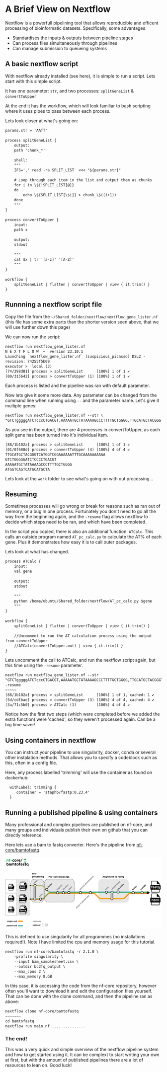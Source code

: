 # A Brief View on Nextflow

Nextflow is a powerfull pipelining tool that allows reproducible and efficent processing of bioinformatic datasets. Specifically, some advantages:

- Standardises the inputs & outputs between pipeline stages
- Can process files simultaneously through pipelines
- Can manage submission to queueing systems

## A basic nextflow script

With nextflow already installed (see here), it is simple to run a script. Lets start with this simple script. 

It has one parameter: ```str```, and two processes: ```splitGeneList``` & ```convertToUpper```

At the end it has the workflow, which will look familiar to bash scripting where it uses pipes to pass between each process.

Lets look closer at what's going on:
```
params.str = 'AATT'

process splitGeneList {
    output:
    path 'chunk_*'

    shell:
    """
    IFS=',' read -ra SPLIT_LIST  <<< "${params.str}"

    # Loop through each item in the list and output them as chunks
    for i in \${!SPLIT_LIST[@]}
    do
        echo \${SPLIT_LIST[\$i]} > chunk_\$((i+1))
    done
    """
}

process convertToUpper {
    input:
    path x

    output:
    stdout

    """
    cat $x | tr '[a-z]' '[A-Z]'
    """
}

workflow {
    splitGeneList | flatten | convertToUpper | view { it.trim() }
}
```

## Runnning a nextflow script file
Copy the file from the ```~/Shared_folder/nextflow/nextflow_gene_lister.nf``` (this file has some extra parts than the shorter version seen above, that we will use further down this page)

We can now run the script:
```
nextflow run nextflow_gene_lister.nf
N E X T F L O W  ~  version 23.10.1
Launching `nextflow_gene_lister.nf` [suspicious_picasso] DSL2 - revision: 74255f5b09
executor >  local (3)
[74/298d81] process > splitGeneList      [100%] 1 of 1 ✔
[00/315642] process > convertToUpper (1) [100%] 1 of 1 ✔
```
Each process is listed and the pipeline was ran with default parameter. 

Now lets give it some more data. Any parameter can be changed from the command line when running using ```--``` and the parameter name. Let's give it multiple genes:

```
nextflow run nextflow_gene_lister.nf --str \
"GTCTgggggATCTcccCTGACGT,AAAAATGCTATAAAAGCCCTTTTGCTGGGG,TTGCATGCTACGGGTCATGGTCGGAAAAAATTTGCaaaaaaaaaa,atgGTCAGTCATGCATGCTA"
```
As you see in the output, there are 4 processes in convertToUpper, as each split gene has been turned into it's individual item.
```
[88/1b102a] process > splitGeneList      [100%] 1 of 1 ✔
[01/0f688d] process > convertToUpper (4) [100%] 4 of 4 ✔
TTGCATGCTACGGGTCATGGTCGGAAAAAATTTGCAAAAAAAAAA
GTCTGGGGGATCTCCCCTGACGT
AAAAATGCTATAAAAGCCCTTTTGCTGGGG
ATGGTCAGTCATGCATGCTA
```
Lets look at the ```work``` folder to see what's going on with out processing...

## Resuming 
Sometimes processes will go wrong or break for reasons such as ran out of memory, or a bug in one process. Fortunately you don't need to go all the way from the beginning again, and the ```-resume``` flag allows nextflow to decide which steps need to be ran, and which have been completed.

In the script you copied, there is also an additional function: ```ATCalc```. This calls an outside program named ```AT_pc_calc.py``` to calculate the AT% of each gene. Plus it demonstrates how easy it is to call outer packages.

Lets look at what has changed.
```
process ATCalc {
    input:
    val gene

    output:
    stdout

    """
    python /home/ubuntu/Shared_folder/nextflow/AT_pc_calc.py $gene
    """
}

workflow {
    splitGeneList | flatten | convertToUpper | view { it.trim() }

    //Uncomment to run the AT calculation process using the output from convertToUpper
    //ATCalc(convertToUpper.out) | view { it.trim() }
}
```

Lets uncomment the call to ATCalc, and run the nextflow script again, but this time using the ```-resume``` parameter.
```
nextflow run nextflow_gene_lister.nf --str "GTCTgggggATCTcccCTGACGT,AAAAATGCTATAAAAGCCCTTTTGCTGGGG,TTGCATGCTACGGGTCATGGTCGGAAAAAATTTGCaaaaaaaaaa,atgGTCAGTCATGCATGCTA" -resume
~~~~~
[88/1b102a] process > splitGeneList      [100%] 1 of 1, cached: 1 ✔
[5d/cdfbae] process > convertToUpper (3) [100%] 4 of 4, cached: 4 ✔
[3a/71c5b0] process > ATCalc (1)         [100%] 4 of 4 ✔
```
Notice how the first two steps (which were completed before we added the extra function) were 'cached', so they weren't processed again. Can be a big time saver!

## Using containers in nextflow
You can instruct your pipeline to use singularity, docker, conda or several other instalation methods. That allows you to specify a codeblock such as this, often in a config file.

Here, any process labelled 'trimming' will use the container as found on dockerhub:
```
  withLabel: trimming {
     container = 'staphb/fastp:0.23.4'
  }
```

## Running a published pipeline & using containers
Many professional and complex pipelines are published on nf-core, and many groups and individuals publish their own on github that you can directly reference. 

Here lets use a bam to fastq converter. Here's the pipeline from [nf-core/bamtofastq](https://nf-co.re/bamtofastq/2.1.0).

![bamtofastq](images/nf-core-bamtofastq-subway.png)

This is defined to use singularity for all programmes (no installations required!). Note I have limited the cpu and memory usage for this tutorial.
```
nextflow run nf-core/bamtofastq -r 2.1.0 \
    -profile singularity \
    --input bam_samplesheet.csv \
    --outdir bc2fq_output \
    --max_cpus 2 \
    --max_memory 8.GB
```

In this case, it is accessing the code from the nf-core repository, however often you'll want to download it and edit the configuration files yourself. That can be done with the clone command, and then the pipeline ran as above:
```
nextflow clone nf-core/bamtofastq
~~~~~~~
cd bamtofastq
nextflow run main.nf ...............
```

### The end!
This was a very quick and simple overview of the nextflow pipeline system and how to get started using it. It can be complext to start writing your own at first, but with the amount of published pipelines there are a lot of resources to lean on. Good luck!